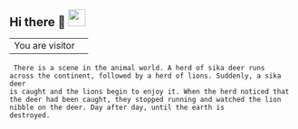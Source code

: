 <h2> 
  Hi there 👋
  <table>
    <tr>
      <td>You are visitor</td>
      <td><img src="https://profile-counter.glitch.me/NOhsueh/count.svg" alt="" /></td>
    </tr>
    <img src="https://emojis.slackmojis.com/emojis/images/1495224255/2288/christmas_parrot.gif?1495224255" width="30"/>
  </table>
</h2>

<code>  There is a scene in the animal world. A herd of sika deer runs across the continent, followed by a herd of lions. Suddenly, a sika deer is caught and the lions begin to enjoy it. When the herd noticed that the deer had been caught, they stopped running and watched the lion nibble on the deer. Day after day, until the earth is destroyed.</code>
